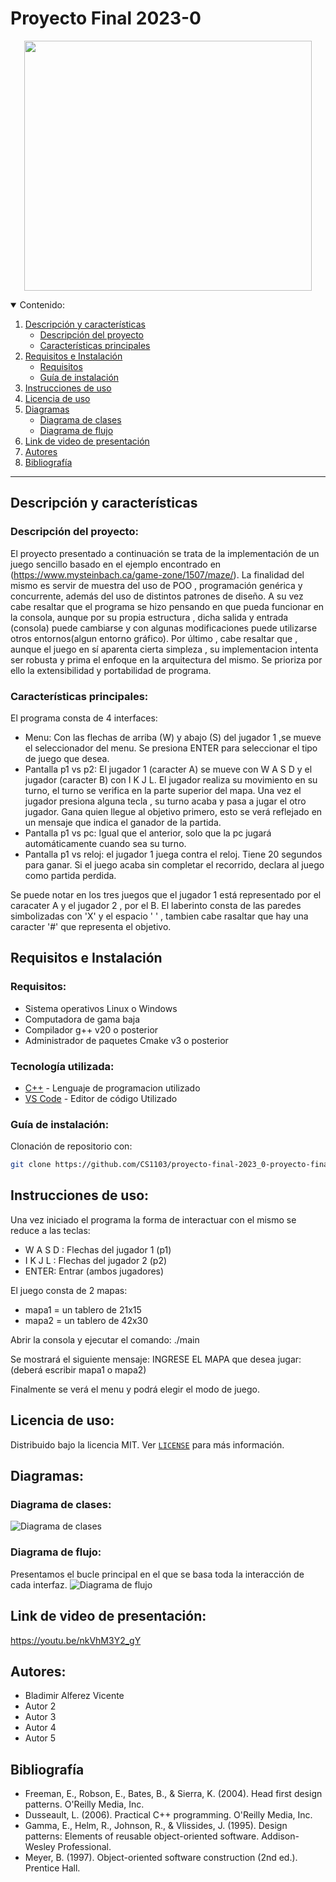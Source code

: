 # Proyecto Final 2023-0 

<p align="center">
<img width="460" height="400" src="maze logo.jpg">
</p>

<details open>
  <summary>Contenido:</summary>
  <ol>
    <li><a href="#descripción-y-características">
      Descripción y características 
      <ul>
        <li><a href="#descripción-del-proyecto">Descripción del proyecto</a></li>
        <li><a href="#características-principales">Características principales</a></li>
      </ul>
    </a></li>
    <li><a href="#requisitos-e-instalación">
      Requisitos e Instalación
      <ul>
        <li><a href="#requisitos">Requisitos</a></li>
        <li><a href="#guía-de-instalación">Guía de instalación</a></li>
      </ul>
    </a></li>
    <li><a href="#instrucciones-de-uso">
      Instrucciones de uso
    </a></li>
    <li><a href="#licencia-de-uso">
      Licencia de uso
    </a></li>
    <li><a href="#diagramas">
      Diagramas
      <ul>
        <li><a href="#diagrama-de-clases">Diagrama de clases</a></li>
        <li><a href="#diagrama-de-flujo">Diagrama de flujo</a></li>
      </ul>
    </a></li>
    <li><a href="#link-de-video-de-presentación">
      Link de video de presentación
    </a></li>
    <li><a href="#autores">
      Autores
    </a></li>
    <li><a href="#bibliografía">
      Bibliografía
    </a></li>
  </ol>
</details>

---

## Descripción y características 

### Descripción del proyecto:

El proyecto presentado a continuación se trata de la implementación de un juego sencillo basado en el ejemplo encontrado en (https://www.mysteinbach.ca/game-zone/1507/maze/).
La finalidad del mismo es servir de muestra del uso de POO , programación genérica y concurrente, además del uso de distintos patrones de diseño. A su vez cabe resaltar que el programa se hizo pensando en que pueda funcionar en la consola, aunque por su propia estructura , dicha salida y entrada (consola) puede cambiarse y con algunas modificaciones puede utilizarse otros entornos(algun entorno gráfico).
Por último , cabe resaltar que , aunque el juego en sí aparenta cierta simpleza , su implementacion intenta ser robusta y prima el enfoque en la arquitectura del mismo. Se prioriza por ello la extensibilidad y portabilidad de programa.

### Características principales:

El programa consta de 4 interfaces:
+ Menu: Con las flechas de arriba (W) y abajo (S) del jugador 1 ,se mueve el seleccionador del menu. Se presiona ENTER para seleccionar el tipo de juego que desea.
+ Pantalla p1 vs p2: El jugador 1 (caracter A) se mueve con W A S D y el jugador (caracter B) con I K J L. El jugador realiza su movimiento en su turno, el turno se verifica en la parte superior del mapa. Una vez el jugador presiona alguna tecla , su turno acaba y pasa a jugar el otro jugador. Gana quien llegue al objetivo primero, esto se verá reflejado en un mensaje que indica el ganador de la partida.
+ Pantalla p1 vs pc: Igual que el anterior, solo que la pc jugará automáticamente cuando sea su turno.
+ Pantalla p1 vs reloj: el jugador 1 juega contra el reloj. Tiene 20 segundos para ganar. Si el juego acaba sin completar el recorrido, declara al juego como partida perdida.

Se puede notar en los tres juegos que el jugador 1 está representado por el caracater A y el jugador 2 , por el B. El laberinto consta de las paredes simbolizadas con 'X' y el espacio ' ' , tambien cabe rasaltar que hay una caracter '#' que representa el objetivo.


## Requisitos e Instalación

### Requisitos:

+ Sistema operativos Linux o Windows
+ Computadora de gama baja
+ Compilador g++ v20 o posterior
+ Administrador de paquetes Cmake v3 o posterior

### Tecnología utilizada:
+ [C++](https://devdocs.io/cpp/) - Lenguaje de programacion utilizado
+ [VS Code](https://code.visualstudio.com/) - Editor de código Utilizado

### Guía de instalación:

Clonación de repositorio con:

```bash
git clone https://github.com/CS1103/proyecto-final-2023_0-proyecto-final-2023_0-grupo-2.git
```


## Instrucciones de uso:

Una vez iniciado el programa la forma de interactuar con el mismo se reduce a las teclas:
+ W A S D : Flechas del jugador 1 (p1)
+ I K J L : Flechas del jugador 2 (p2)
+ ENTER: Entrar (ambos jugadores)   

El juego consta de 2 mapas:
+ mapa1 = un tablero de 21x15
+ mapa2 = un tablero de 42x30

Abrir la consola y ejecutar el comando: ./main 

Se mostrará el siguiente mensaje: INGRESE EL MAPA que desea jugar:  (deberá escribir mapa1 o mapa2)

Finalmente se verá el menu y podrá elegir el modo de juego.


## Licencia de uso:

Distribuido bajo la licencia MIT. Ver [`LICENSE`](LICENSE) para más información.

## Diagramas:

### Diagrama de clases: 

![Diagrama de clases](Dclases.jpeg)

### Diagrama de flujo:

Presentamos el bucle principal en el que se basa toda la interacción de cada interfaz.
![Diagrama de flujo](Dflujo.jpeg)

## Link de video de presentación:

https://youtu.be/nkVhM3Y2_gY

## Autores:
+ Bladimir Alferez Vicente
+ Autor 2 
+ Autor 3
+ Autor 4
+ Autor 5

## Bibliografía

+ Freeman, E., Robson, E., Bates, B., & Sierra, K. (2004). Head first design patterns. O'Reilly Media, Inc.
+ Dusseault, L. (2006). Practical C++ programming. O'Reilly Media, Inc.
+ Gamma, E., Helm, R., Johnson, R., & Vlissides, J. (1995). Design patterns: Elements of reusable object-oriented software. Addison-Wesley Professional.
+ Meyer, B. (1997). Object-oriented software construction (2nd ed.). Prentice Hall.
